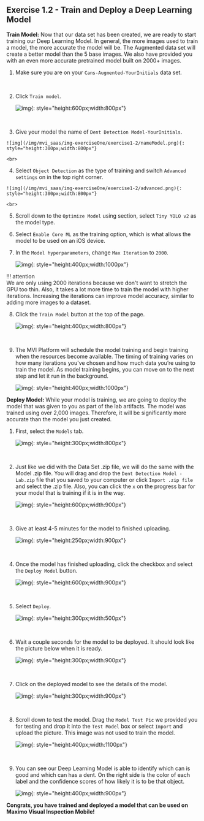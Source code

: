 

<h2>Exercise 1.2 - Train and Deploy a Deep Learning Model</h2>


<b>Train Model:</b> Now that our data set has been created, we are ready to start training our Deep Learning Model. In general, the more images used to train a model, the more accurate the model will be. The Augmented data set will create a better model than the 5 base images. We also have provided you with an even more accurate pretrained model built on 2000+ images.    

1. Make sure you are on your `Cans-Augmented-YourInitials` data set. 

    <br>

2. Click `Train model`.

    ![img](/img/mvi_saas/img-exerciseOne/exercise1-2/trainModel.png){: style="height:600px;width:800px"}

    <br>

3.   Give your model the name of `Dent Detection Model-YourInitials`.

    ![img](/img/mvi_saas/img-exerciseOne/exercise1-2/nameModel.png){: style="height:300px;width:800px"}

    <br>

4.   Select `Object Detection` as the type of training and switch `Advanced settings` on in the top right corner.

    ![img](/img/mvi_saas/img-exerciseOne/exercise1-2/advanced.png){: style="height:300px;width:800px"}

    <br>

5.   Scroll down to the `Optimize Model` using section, select `Tiny YOLO v2` as the model type. 

6. Select `Enable Core ML` as the training option, which is what allows the model to be used on an iOS device. 

7. In the `Model hyperparameters`, change `Max Iteration` to `2000`.

    ![img](/img/mvi_saas/img-exerciseOne/exercise1-2/yolo.png){: style="height:400px;width:1000px"}

!!! attention    
    We are only using 2000 iterations because we don't want to stretch the GPU too thin. Also, it takes a lot more time to train the model with higher iterations. Increasing the iterations can improve model accuracy, similar to adding more images to a dataset.

8.  Click the `Train Model` button at the top of the page.

    ![img](/img/mvi_saas/img-exerciseOne/exercise1-2/trainModelB.png){: style="height:400px;width:800px"}

    <br>

9. The MVI Platform will schedule the model training and begin training when the resources become available.  The timing of training varies on how many iterations you've chosen and how much data you’re using to train the model. As model training begins, you can move on to the next step and let it run in the background.

    ![img](/img/mvi_saas/img-exerciseOne/exercise1-2/training.png){: style="height:400px;width:1000px"}



<b>Deploy Model:</b> While your model is training, we are going to deploy the model that was given to you as part of the lab artifacts. The model was trained using over 2,000 images. Therefore, it will be significantly more accurate than the model you just created. 

1. First, select the `Models` tab.

    ![img](/img/mvi_saas/img-exerciseOne/exercise1-2/models.png){: style="height:300px;width:800px"}

    <br>

2. Just like we did with the Data Set .zip file, we will do the same with the Model .zip file. You will drag and drop the `Dent Detection Model - Lab.zip` file that you saved to your computer or click `Import .zip file` and select the .zip file. Also, you can click the `x` on the progress bar for your model that is training if it is in the way. 

    ![img](/img/mvi_saas/img-exerciseOne/exercise1-2/modelzip.png){: style="height:600px;width:900px"}

    <br>

3. Give at least 4-5 minutes for the model to finished uploading. 

    ![img](/img/mvi_saas/img-exerciseOne/exercise1-2/modelupload.png){: style="height:250px;width:900px"}

    <br>

4. Once the model has finished uploading, click the checkbox and select the `Deploy Model` button.

    ![img](/img/mvi_saas/img-exerciseOne/exercise1-2/deploymodel.png){: style="height:600px;width:900px"}

    <br>

5. Select `Deploy`.

    ![img](/img/mvi_saas/img-exerciseOne/exercise1-2/deploy.png){: style="height:300px;width:500px"}

    <br>

6. Wait a couple seconds for the model to be deployed. It should look like the picture below when it is ready.

    ![img](/img/mvi_saas/img-exerciseOne/exercise1-2/deployed.png){: style="height:300px;width:900px"}

    <br>

7. Click on the deployed model to see the details of the model.

    ![img](/img/mvi_saas/img-exerciseOne/exercise1-2/details.png){: style="height:300px;width:900px"}

    <br>

8. Scroll down to test the model. Drag the `Model Test Pic` we provided you for testing and drop it into the `Test Model` box or select `Import` and upload the picture. This image was not used to train the model.

    ![img](/img/mvi_saas/img-exerciseOne/exercise1-2/test.png){: style="height:400px;width:1100px"}

    <br>

9. You can see our Deep Learning Model is able to identify which can is good and which can has a dent. On the right side is the color of each label and the confidence scores of how likely it is to be that object. 

    ![img](/img/mvi_saas/img-exerciseOne/exercise1-2/results.png){: style="height:400px;width:900px"}



<b>Congrats, you have trained and deployed a model that can be used on Maximo Visual Inspection Mobile!</b> 



